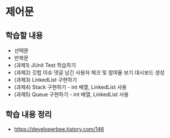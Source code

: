 # 제어문

## 학습할 내용
- 선택문
- 반복문
- (과제1) JUnit Test 학습하기
- (과제2) 깃헙 이슈 댓글 남긴 사용자 체크 및 참여율 보기 대시보드 생성
- (과제3) LinkedList 구현하기
- (과제4) Stack 구현하기 - int 배열, LinkedList 사용
- (과제5) Queue 구현하기 - int 배열, LinkedList 사용

## 학습 내용 정리
- https://developerbee.tistory.com/146
